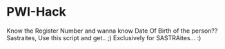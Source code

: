 PWI-Hack
========

Know the Register Number and wanna know Date Of Birth of the person?? Sastraites, Use this script and get.. ;)
Exclusively for SASTRAites... :)

